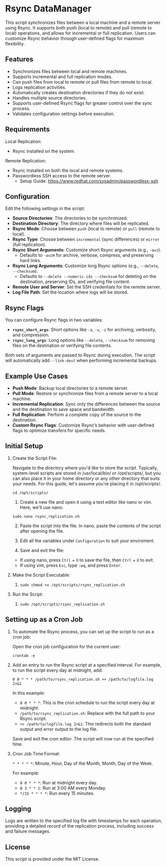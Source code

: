 # Rsync DataManager

This script synchronizes files between a local machine and a remote server using Rsync. It supports both push (local to remote) and pull (remote to local) operations, and allows for incremental or full replication. Users can customize Rsync behavior through user-defined flags for maximum flexibility.

## Features

- Synchronizes files between local and remote machines.
- Supports incremental and full replication modes.
- Can push files from local to remote or pull files from remote to local.
- Logs replication activities.
- Automatically creates destination directories if they do not exist.
- Handles multiple source directories.
- Supports user-defined Rsync flags for greater control over the sync process.
- Validates configuration settings before execution.

## Requirements

Local Replication:
  - Rsync installed on the system.

Remote Replication:
  - Rsync installed on both the local and remote systems.
  - Passwordless SSH access to the remote server.
    - Setup Guide: https://www.redhat.com/sysadmin/passwordless-ssh

## Configuration

Edit the following settings in the script:

- **Source Directories**: The directories to be synchronized.
- **Destination Directory**: The directory where files will be replicated.
- **Rsync Mode**: Choose between `push` (local to remote) or `pull` (remote to local).
- **Rsync Type**: Choose between `incremental` (sync differences) or `mirror` (full replication).
- **Rsync Short Arguments**: Customize short Rsync arguments (e.g., `-avz`). 
  - Defaults to `-avzH` for archive, verbose, compress, and preserving hard links.
- **Rsync Long Arguments**: Customize long Rsync options (e.g., `--delete`, `--checksum`). 
  - Defaults to `--delete --numeric-ids --checksum` for deleting on the destination, preserving IDs, and verifying file content.
- **Remote User and Server**: Set the SSH credentials for the remote server.
- **Log File Path**: Set the location where logs will be stored.

## Rsync Flags

You can configure Rsync flags in two variables:

- **`rsync_short_args`**: Short options like `-a`, `-v`, `-z` for archiving, verbosity, and compression.
- **`rsync_long_args`**: Long options like `--delete`, `--checksum` for removing files on the destination or verifying file contents.

Both sets of arguments are passed to Rsync during execution. The script will automatically add `--link-dest` when performing incremental backups.

## Example Use Cases

- **Push Mode**: Backup local directories to a remote server.
- **Pull Mode**: Restore or synchronize files from a remote server to a local machine.
- **Incremental Replication**: Sync only the differences between the source and the destination to save space and bandwidth.
- **Full Replication**: Perform a complete copy of the source to the destination.
- **Custom Rsync Flags**: Customize Rsync’s behavior with user-defined flags to optimize transfers for specific needs.

## Initial Setup

1. Create the Script File:

    Navigate to the directory where you'd like to store the script. Typically, system-level scripts are stored in /usr/local/bin/ or /opt/scripts/, but you can also place it in your home directory or any other directory that suits your needs. For this guide, let's assume you're placing it in /opt/scripts/.
    
    `cd /opt/scripts/`

   1. Create a new file and open it using a text editor like nano or vim. Here, we'll use nano:

    `sudo nano rsync_replication.sh`

   2. Paste the script into the file. In nano, paste the contents of the script after opening the file.
   
   3. Edit all the variables under `Configuration` to suit your enviroment.

   4. Save and exit the file:

    - If using nano, press `Ctrl` + `O` to save the file, then `Ctrl` + `X` to exit.
    - If using vim, press `Esc`, type `:wq`, and press `Enter`.

2. Make the Script Executable:

    1. `sudo chmod +x /opt/scripts/rsync_replication.sh`

3. Run the Script:
   
   1. `sudo /opt/scripts/rsync_replication.sh`

## Setting up as a Cron Job

1. To automate the Rsync process, you can set up the script to run as a cron job:

    Open the cron job configuration for the current user:
    
    `crontab -e`

2. Add an entry to run the Rsync script at a specified interval. For example, to run the script every day at midnight, add:
  
     `0 0 * * * /path/to/rsync_replication.sh >> /path/to/logfile.log 2>&1`
     
     In this example:
    - `0 0 * * *`: This is the cron schedule to run the script every day at midnight.
    - `/path/to/rsync_replication.sh`: Replace with the full path to your Rsync script.
    - `>> /path/to/logfile.log 2>&1`: This redirects both the standard output and error output to the log file.

    Save and exit the cron editor. The script will now run at the specified time.

1. Cron Job Time Format:

    `* * * * *`: Minute, Hour, Day of the Month, Month, Day of the Week.

    For example:
    - `0 0 * * *`: Run at midnight every day.
    - `0 3 * * 1`: Run at 3:00 AM every Monday.
    - `*/15 * * * *`: Run every 15 minutes.

## Logging

Logs are written to the specified log file with timestamps for each operation, providing a detailed record of the replication process, including success and failure messages.

## License

This script is provided under the MIT License.
